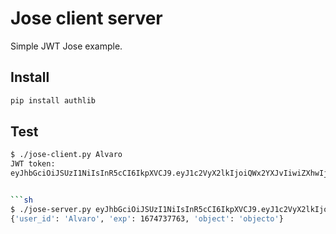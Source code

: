 # Jose client server

Simple JWT Jose example.

## Install

```sh
pip install authlib
```

## Test

```sh
$ ./jose-client.py Alvaro
JWT token:
eyJhbGciOiJSUzI1NiIsInR5cCI6IkpXVCJ9.eyJ1c2VyX2lkIjoiQWx2YXJvIiwiZXhwIjoxNjc0NzM3NzYzLCJvYmplY3QiOiJvYmplY3RvIn0.FXfysVqjYGnPrtZ2vYGpJRh3uDW030Y7yXU9i3d-7kTbXPS8bIG1pSIZ_tIPA4Fk_lHXo0Lgh_5KEEv80DOpnUNMraQJGrciZhydWijbC6vUr4Eehr90qJVKTSJsPBUO_GL2N1mXs5j5qEAsNG5N6e8DIsJJ49RHUtmkFL_6K0AFrBNFqoHmLJf00QA45RzriilPsrzfJHLmzbDPR1tILVF6WyRlSDDMNEM0nsP8Cz5ZGUViP_jkzMLEbDF3UPOcjR5llhSXWBcIgfqec9N6tKhuSWWP-jczFAEx4Kn9dhMSf-wLyjbakaxKGatHSk4-9J4YC-1y_EufQuvsP_lriw


```sh
$ ./jose-server.py eyJhbGciOiJSUzI1NiIsInR5cCI6IkpXVCJ9.eyJ1c2VyX2lkIjoiQWx2YXJvIiwiZXhwIjoxNjc0NzM3NzYzLCJvYmplY3QiOiJvYmplY3RvIn0.FXfysVqjYGnPrtZ2vYGpJRh3uDW030Y7yXU9i3d-7kTbXPS8bIG1pSIZ_tIPA4Fk_lHXo0Lgh_5KEEv80DOpnUNMraQJGrciZhydWijbC6vUr4Eehr90qJVKTSJsPBUO_GL2N1mXs5j5qEAsNG5N6e8DIsJJ49RHUtmkFL_6K0AFrBNFqoHmLJf00QA45RzriilPsrzfJHLmzbDPR1tILVF6WyRlSDDMNEM0nsP8Cz5ZGUViP_jkzMLEbDF3UPOcjR5llhSXWBcIgfqec9N6tKhuSWWP-jczFAEx4Kn9dhMSf-wLyjbakaxKGatHSk4-9J4YC-1y_EufQuvsP_lriw
{'user_id': 'Alvaro', 'exp': 1674737763, 'object': 'objecto'}
```
